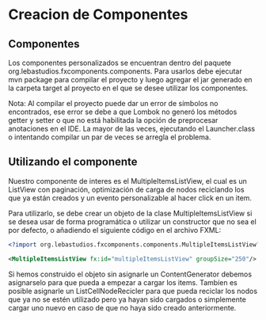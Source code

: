 # Creacion de Componentes

## Componentes
Los componentes personalizados se encuentran 
dentro del paquete org.lebastudios.fxcomponents.components. Para usarlos 
debe ejecutar mvn package para compilar el proyecto y luego agregar
el jar generado en la carpeta target al proyecto en el que se desee
utilizar los componentes.

Nota: Al compilar el proyecto puede dar un error de símbolos no encontrados, 
ese error se debe a que Lombok no generó los métodos getter y setter o que
no está habilitada la opción de preprocesar anotaciones en el IDE. La mayor 
de las veces, ejecutando el Launcher.class o intentando compilar un par de veces
se arregla el problema.

## Utilizando el componente
Nuestro componente de interes es el MultipleItemsListView, el cual es un ListView
con paginación, optimización de carga de nodos reciclando los que ya están
creados y un evento personalizable al hacer click en un item.

Para utilizarlo, se debe crear un objeto de la clase MultipleItemsListView si 
se desea usar de forma programática o utilizar un constructor que no sea el 
por defecto, o añadiendo el siguiente código en el archivo FXML:

```xml
<?import org.lebastudios.fxcomponents.components.MultipleItemsListView?>

<MultipleItemsListView fx:id="multipleItemsListView" groupSize="250"/>
```

Si hemos construido el objeto sin asignarle un ContentGenerator debemos asignarselo 
para que pueda a empezar a cargar los items. Tambíen es posible asignarle un 
ListCellNodeRecicler para que pueda reciclar los nodos que ya no se estén utilizado 
pero ya hayan sido cargados o simplemente cargar uno nuevo en caso de que no haya
sido creado anteriormente.